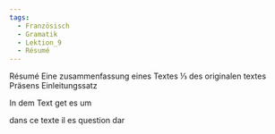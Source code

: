 ```yaml
---
tags:
  - Französisch
  - Gramatik
  - Lektion_9
  - Résumé
---
```

Résumé
Eine zusammenfassung eines Textes
⅓ des originalen textes
Präsens
Einleitungssatz




In dem Text get es um

dans ce texte 
il es question dar




